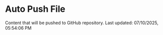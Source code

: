 # Auto Push File

Content that will be pushed to GitHub repository.
Last updated: 07/10/2025, 05:54:06 PM